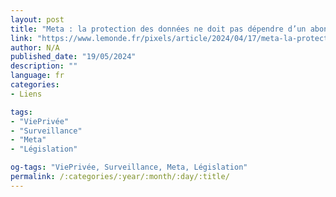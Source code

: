 ```yaml
---
layout: post
title: "Meta : la protection des données ne doit pas dépendre d’un abonnement payant, selon le régulateur européen"
link: "https://www.lemonde.fr/pixels/article/2024/04/17/meta-la-protection-des-donnees-ne-doit-pas-dependre-d-un-abonnement-payant-selon-le-regulateur-europeen_6228396_4408996.html"
author: N/A
published_date: "19/05/2024"
description: ""
language: fr
categories:
- Liens

tags:
- "ViePrivée"
- "Surveillance"
- "Meta"
- "Législation"

og-tags: "ViePrivée, Surveillance, Meta, Législation"
permalink: /:categories/:year/:month/:day/:title/
---
```

